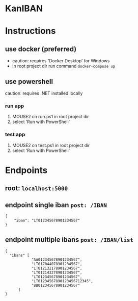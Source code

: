 # KanIBAN

# Instructions
## use docker (preferred)
* caution: requires 'Docker Desktop' for Windows
* in root project dir run command `docker-compose up`

## use powershell
caution: requires .NET installed locally

### run app
1. MOUSE2 on run.ps1 in root project dir
2. select 'Run with PowerShell'

### test app
1. MOUSE2 on test.ps1 in root project dir
2. select 'Run with PowerShell'

# Endpoints

## root: `localhost:5000`

## endpoint single iban `post: /IBAN`
```
{
    "iban": "LT012345678901234567"
}
```

## endpoint multiple ibans `post: /IBAN/list`
```
{
  "ibans" [
            "AA012345678901234567",
            "LT017044078901234567",
            "LT012132178901234567",
            "LT012143278901234567",
            "LT012345678901234567",
            "LT01234567890123456712345",
            "BB012345678901234567"
      ]
}
```
